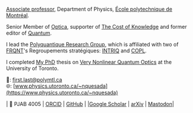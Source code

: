 
[Associate professor](https://www.polymtl.ca/expertises/quesada-nicolas), Department of Physics, [École polytechnique de Montréal](https://www.polymtl.ca/).

Senior Member of [Optica](https://www.optica.org/membership/distinguished_honorary/senior/senior_member_classes/2021_osa_senior_members_(1)/),  supporter of [The Cost of Knowledge](http://thecostofknowledge.com/) and former editor of [Quantum](https://quantum-journal.org).

I lead the [Polyquantique Research Group](https://qpi.polymtl.ca), which is affiliated with two of [FRQNT](https://frq.gouv.qc.ca/en/)'s Regroupements stratégiques: [INTRIQ](https://www.intriq.org) and [COPL](https://coplweb.ca/). 

I completed [My PhD](https://academictree.org/physics/tree.php?pid=164839) thesis on [Very Nonlinear Quantum Optics](https://tspace.library.utoronto.ca/handle/1807/71623) at the University of Toronto.


📧: first.last@polymtl.ca \
🌐: [www.physics.utoronto.ca/~nquesada](https://www.physics.utoronto.ca/~nquesada) 

| 📍 PJAB 4005                                                                       | [ORCID](https://orcid.org/0000-0002-0175-1688) | [GitHub](https://github.com/nquesada)             | 
|[Google Scholar](https://scholar.google.ca/citations?user=dZNVjOEAAAAJ&hl=en&oi=ao) | [arXiv](https://arxiv.org/search/?searchtype=author&query=Quesada%2C+N)   | [Mastodon](https://fediscience.org/@polyquantique)| 

